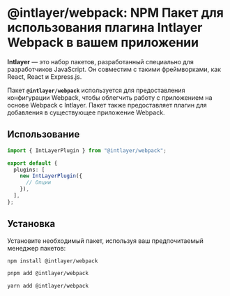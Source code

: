 # @intlayer/webpack: NPM Пакет для использования плагина Intlayer Webpack в вашем приложении

**Intlayer** — это набор пакетов, разработанный специально для разработчиков JavaScript. Он совместим с такими фреймворками, как React, React и Express.js.

Пакет **`@intlayer/webpack`** используется для предоставления конфигурации Webpack, чтобы облегчить работу с приложением на основе Webpack с Intlayer. Пакет также предоставляет плагин для добавления в существующее приложение Webpack.

## Использование

```ts
import { IntLayerPlugin } from "@intlayer/webpack";

export default {
  plugins: [
    new IntLayerPlugin({
      // Опции
    }),
  ],
};
```

## Установка

Установите необходимый пакет, используя ваш предпочитаемый менеджер пакетов:

```bash packageManager="npm"
npm install @intlayer/webpack
```

```bash packageManager="pnpm"
pnpm add @intlayer/webpack
```

```bash packageManager="yarn"
yarn add @intlayer/webpack
```
